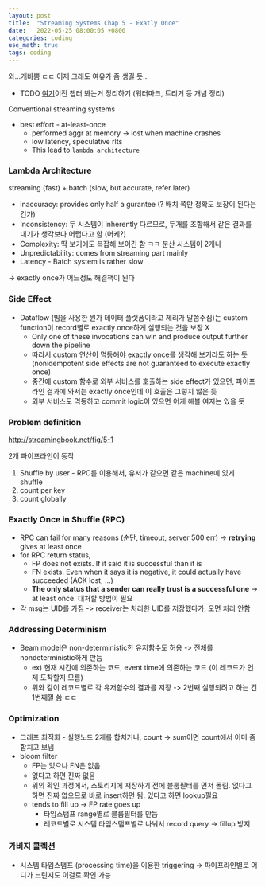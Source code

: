 ```yaml
---
layout: post
title:  "Streaming Systems Chap 5 - Exatly Once"
date:   2022-05-25 08:00:05 +0800
categories: coding
use_math: true
tags: coding
---
```


와...개바쁨 ㄷㄷ 이제 그래도 여유가 좀 생길 듯...
- TODO [여기](https://github.com/nailbrainz/nailbrainz.github.io/issues)이전 챕터 봐논거 정리하기 (워터마크, 트리거 등 개념 정리)

Conventional streaming systems
- best effort - at-least-once
    - performed aggr at memory -> lost when machine crashes
    - low latency, speculative rlts
    - This lead to `lambda architecture`

### Lambda Architecture
streaming (fast) + batch (slow, but accurate, refer later)
- inaccuracy: provides only half a gurantee (? 배치 쪽만 정확도 보장이 된다는 건가)
- Inconsistency: 두 시스템이 inherently 다르므로, 두개를 조합해서 같은 결과를 내기가 생각보다 어렵다고 함 (어케?)
- Complexity: 딱 보기에도 복잡해 보이긴 함 ㅋㅋ 분산 시스템이 2개나
- Unpredictability: comes from streaming part mainly
- Latency - Batch system is rather slow


-> exactly once가 어느정도 해결책이 된다

### Side Effect
- Dataflow (빔을 사용한 뭔가 데이터 플랫폼이라고 제리가 말씀주심)는 custom function이 record별로 exactly once하게 실행되는 것을 보장 X
    - Only one of these invocations can win and produce output further down the pipeline 
    - 따라서 custom 연산이 멱등해야 exactly once를 생각해 보기라도 하는 듯 (nonidempotent side effects are not guaranteed to execute exactly once) 
    - 중간에 custom 함수로 외부 서비스를 호출하는 side effect가 있으면, 파이프라인 결과에 와서는 exactly once인데 이 호출은 그렇지 않은 듯
    - 외부 서비스도 멱등하고 commit logic이 있으면 어케 해볼 여지는 있을 듯

### Problem definition

<a href="http://streamingbook.net/fig/5-1" target="_blank">http://streamingbook.net/fig/5-1</a>

2개 파이프라인이 동작
1. Shuffle by user - RPC를 이용해서, 유저가 같으면 같은 machine에 있게 shuffle
2. count per key
3. count globally

### Exactly Once in Shuffle (RPC)
- RPC can fail for many reasons (순단, timeout, server 500 err) -> __retrying__ gives at least once
- for RPC return status,
  - FP does not exists. If it said it is successful than it is
  - FN exists. Even when it says it is negative, it could actually have succeeded (ACK lost, ...)
  - __The only status that a sender can really trust is a successful one__ -> at least once. 대처할 방법이 필요
- 각 msg는 UID를 가짐 -> receiver는 처리한 UID를 저장했다가, 오면 처리 안함

### Addressing Determinism
- Beam model은 non-deterministic한 유저함수도 허용 -> 전체를 nondeterministic하게 만듬
  - ex) 현재 시간에 의존하는 코드, event time에 의존하는 코드 (이 레코드가 언제 도착할지 모름)
  - 위와 같이 레코드별로 각 유저함수의 결과를 저장 -> 2번째 실행되려고 하는 건 1번째껄 씀 ㄷㄷ

### Optimization
- 그래프 최적화 - 실행노드 2개를 합치거나, count -> sum이면 count에서 이미 좀 합치고 보냄
- bloom filter
  - FP는 있으나 FN은 없음
  - 없다고 하면 진짜 없음
  - 위의 확인 과정에서, 스토리지에 저장하기 전에 블룸필터를 먼저 돌림. 없다고 하면 진짜 없으므로 바로 insert하면 됨. 있다고 하면 lookup필요
  - tends to fill up -> FP rate goes up
    - 타임스탬프 range별로 블룸필터를 만듬
    - 레코드별로 시스템 타임스탬프별로 나눠서 record query -> fillup 방지

### 가비지 콜렉션
- 시스템 타임스탬프 (processing time)을 이용한 triggering -> 파이프라인별로 어디가 느린지도 이걸로 확인 가능